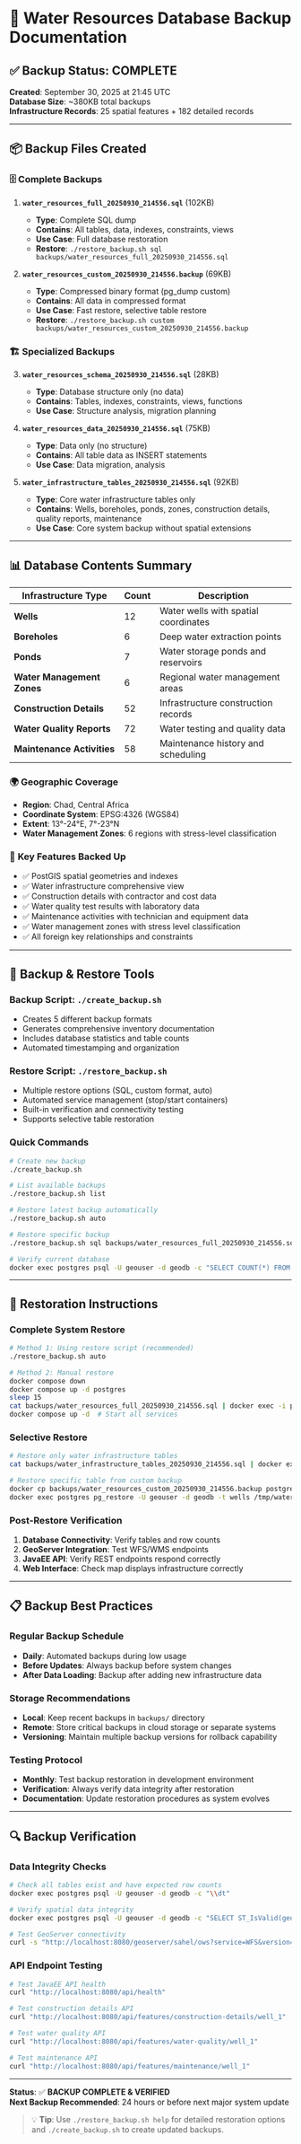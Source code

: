 # 💾 Water Resources Database Backup Documentation

## ✅ Backup Status: COMPLETE

**Created**: September 30, 2025 at 21:45 UTC  
**Database Size**: ~380KB total backups  
**Infrastructure Records**: 25 spatial features + 182 detailed records

---

## 📦 Backup Files Created

### 🗄️ **Complete Backups**
1. **`water_resources_full_20250930_214556.sql`** (102KB)
   - **Type**: Complete SQL dump
   - **Contains**: All tables, data, indexes, constraints, views
   - **Use Case**: Full database restoration
   - **Restore**: `./restore_backup.sh sql backups/water_resources_full_20250930_214556.sql`

2. **`water_resources_custom_20250930_214556.backup`** (69KB)
   - **Type**: Compressed binary format (pg_dump custom)
   - **Contains**: All data in compressed format
   - **Use Case**: Fast restore, selective table restore
   - **Restore**: `./restore_backup.sh custom backups/water_resources_custom_20250930_214556.backup`

### 🏗️ **Specialized Backups**
3. **`water_resources_schema_20250930_214556.sql`** (28KB)
   - **Type**: Database structure only (no data)
   - **Contains**: Tables, indexes, constraints, views, functions
   - **Use Case**: Structure analysis, migration planning

4. **`water_resources_data_20250930_214556.sql`** (75KB)
   - **Type**: Data only (no structure)
   - **Contains**: All table data as INSERT statements
   - **Use Case**: Data migration, analysis

5. **`water_infrastructure_tables_20250930_214556.sql`** (92KB)
   - **Type**: Core water infrastructure tables only
   - **Contains**: Wells, boreholes, ponds, zones, construction details, quality reports, maintenance
   - **Use Case**: Core system backup without spatial extensions

---

## 📊 Database Contents Summary

| Infrastructure Type | Count | Description |
|---------------------|-------|-------------|
| **Wells** | 12 | Water wells with spatial coordinates |
| **Boreholes** | 6 | Deep water extraction points |
| **Ponds** | 7 | Water storage ponds and reservoirs |
| **Water Management Zones** | 6 | Regional water management areas |
| **Construction Details** | 52 | Infrastructure construction records |
| **Water Quality Reports** | 72 | Water testing and quality data |
| **Maintenance Activities** | 58 | Maintenance history and scheduling |

### 🌍 **Geographic Coverage**
- **Region**: Chad, Central Africa
- **Coordinate System**: EPSG:4326 (WGS84)
- **Extent**: 13°-24°E, 7°-23°N
- **Water Management Zones**: 6 regions with stress-level classification

### 🎯 **Key Features Backed Up**
- ✅ PostGIS spatial geometries and indexes
- ✅ Water infrastructure comprehensive view
- ✅ Construction details with contractor and cost data
- ✅ Water quality test results with laboratory data
- ✅ Maintenance activities with technician and equipment data
- ✅ Water management zones with stress level classification
- ✅ All foreign key relationships and constraints

---

## 🔧 Backup & Restore Tools

### **Backup Script**: `./create_backup.sh`
- Creates 5 different backup formats
- Generates comprehensive inventory documentation
- Includes database statistics and table counts
- Automated timestamping and organization

### **Restore Script**: `./restore_backup.sh`
- Multiple restore options (SQL, custom format, auto)
- Automated service management (stop/start containers)
- Built-in verification and connectivity testing
- Supports selective table restoration

### **Quick Commands**
```bash
# Create new backup
./create_backup.sh

# List available backups
./restore_backup.sh list

# Restore latest backup automatically
./restore_backup.sh auto

# Restore specific backup
./restore_backup.sh sql backups/water_resources_full_20250930_214556.sql

# Verify current database
docker exec postgres psql -U geouser -d geodb -c "SELECT COUNT(*) FROM wells;"
```

---

## 🚀 Restoration Instructions

### **Complete System Restore**
```bash
# Method 1: Using restore script (recommended)
./restore_backup.sh auto

# Method 2: Manual restore
docker compose down
docker compose up -d postgres
sleep 15
cat backups/water_resources_full_20250930_214556.sql | docker exec -i postgres psql -U geouser -d geodb
docker compose up -d  # Start all services
```

### **Selective Restore**
```bash
# Restore only water infrastructure tables
cat backups/water_infrastructure_tables_20250930_214556.sql | docker exec -i postgres psql -U geouser -d geodb

# Restore specific table from custom backup
docker cp backups/water_resources_custom_20250930_214556.backup postgres:/tmp/
docker exec postgres pg_restore -U geouser -d geodb -t wells /tmp/water_resources_custom_20250930_214556.backup
```

### **Post-Restore Verification**
1. **Database Connectivity**: Verify tables and row counts
2. **GeoServer Integration**: Test WFS/WMS endpoints  
3. **JavaEE API**: Verify REST endpoints respond correctly
4. **Web Interface**: Check map displays infrastructure correctly

---

## 📋 Backup Best Practices

### **Regular Backup Schedule**
- **Daily**: Automated backups during low usage
- **Before Updates**: Always backup before system changes
- **After Data Loading**: Backup after adding new infrastructure data

### **Storage Recommendations**
- **Local**: Keep recent backups in `backups/` directory
- **Remote**: Store critical backups in cloud storage or separate systems
- **Versioning**: Maintain multiple backup versions for rollback capability

### **Testing Protocol**
- **Monthly**: Test backup restoration in development environment
- **Verification**: Always verify data integrity after restoration
- **Documentation**: Update restoration procedures as system evolves

---

## 🔍 Backup Verification

### **Data Integrity Checks**
```bash
# Check all tables exist and have expected row counts
docker exec postgres psql -U geouser -d geodb -c "\\dt"

# Verify spatial data integrity
docker exec postgres psql -U geouser -d geodb -c "SELECT ST_IsValid(geom) FROM wells WHERE NOT ST_IsValid(geom);"

# Test GeoServer connectivity
curl -s "http://localhost:8080/geoserver/sahel/ows?service=WFS&version=1.0.0&request=GetFeature&typeName=sahel:wells&maxFeatures=1"
```

### **API Endpoint Testing**
```bash
# Test JavaEE API health
curl "http://localhost:8080/api/health"

# Test construction details API
curl "http://localhost:8080/api/features/construction-details/well_1"

# Test water quality API
curl "http://localhost:8080/api/features/water-quality/well_1"

# Test maintenance API  
curl "http://localhost:8080/api/features/maintenance/well_1"
```

---

**Status**: ✅ **BACKUP COMPLETE & VERIFIED**  
**Next Backup Recommended**: 24 hours or before next major system update

> 💡 **Tip**: Use `./restore_backup.sh help` for detailed restoration options and `./create_backup.sh` to create updated backups.